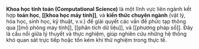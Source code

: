 **Khoa học tính toán (Computational Science)** là một lĩnh vực liên ngành kết hợp **toán học**, **[[khoa học máy tính]]**, và **kiến thức chuyên ngành** (vật lý, hóa học, sinh học, kỹ thuật, v.v.) để giải quyết các vấn đề phức tạp thông qua [[mô phỏng máy tính]], [[phân tích dữ liệu]], và [[phương pháp số]]. Đây là cầu nối giữa lý thuyết và thực nghiệm, giúp nghiên cứu những hệ thống khó quan sát trực tiếp hoặc tốn kém khi thử nghiệm trong thực tế.